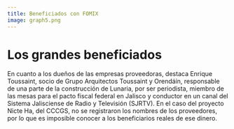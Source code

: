 ```yaml
---
title: Beneficiados con FOMIX
image: graph5.png
---
```


# Los grandes beneficiados

En cuanto a los dueños de las empresas proveedoras, destaca Enrique Toussaint, socio de Grupo Arquitectos Toussaint y Orendáín, responsable de una parte de la construcción de Lunaria, por ser periodista, miembro de las mesas para el pacto fiscal federal en Jalisco y conductor en un canal del Sistema Jalisciense de Radio y Televisión (SJRTV). En el caso del proyecto Nicte Ha, del CCCGS, no se registraron los nombres de los proveedores, por lo que es imposible conocer a los beneficiarios reales de ese dinero.
